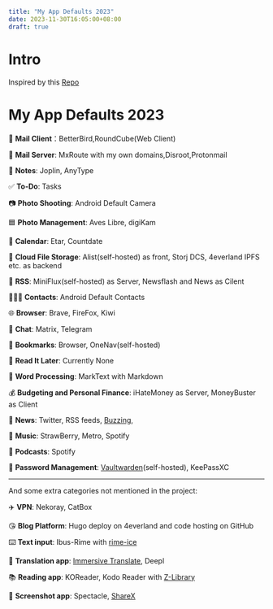 ```yaml
title: "My App Defaults 2023"
date: 2023-11-30T16:05:00+08:00
draft: true
```

# Intro

Inspired by this [Repo](https://github.com/rknightuk/app-defaults)

# My App Defaults 2023

📨 **Mail Client**：BetterBird,RoundCube(Web Client)

📮 **Mail Server**: MxRoute with my own domains,Disroot,Protonmail

📝 **Notes**: Joplin, AnyType

✅ **To-Do**: Tasks

📷 **Photo Shooting**: Android Default Camera

🟦 **Photo Management**: Aves Libre, digiKam

📆 **Calendar**: Etar, Countdate

📁 **Cloud File Storage**: Alist(self-hosted) as front, Storj DCS, 4everland IPFS etc. as backend

📖 **RSS**: MiniFlux(self-hosted) as Server, Newsflash and News as Cilent

🙍🏻‍♂️ **Contacts**: Android Default Contacts

🌐 **Browser**: Brave, FireFox, Kiwi

💬 **Chat**: Matrix, Telegram

🔖 **Bookmarks**: Browser, OneNav(self-hosted)

📑 **Read It Later**: Currently None

📜 **Word Processing**: MarkText with Markdown

💰 **Budgeting and Personal Finance**: iHateMoney as Server, MoneyBuster as Client

📰 **News**: Twitter, RSS feeds, [Buzzing](https://buzzing.cc),

🎵 **Music**: StrawBerry, Metro, Spotify

🎤 **Podcasts**: Spotify

🔐 **Password Management**: [Vaultwarden](https://bitwarden.com/)(self-hosted), KeePassXC

---

And some extra categories not mentioned in the project:

✈️ **VPN**: Nekoray, CatBox

😘 **Blog Platform**: Hugo deploy on 4everland and code hosting on GitHub

⌨️ **Text input**: Ibus-Rime with [rime-ice](https://github.com/iDvel/rime-ice)

📖 **Translation app**: [Immersive Translate](https://immersivetranslate.com/), Deepl

📚 **Reading app**: KOReader, Kodo Reader with [Z-Library](https://singlelogin.re/)

🔧 **Screenshot app**: Spectacle, [ShareX](https://github.com/ShareX/ShareX)
